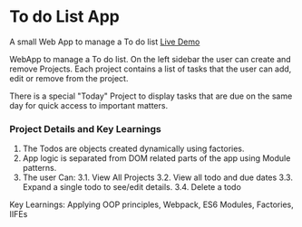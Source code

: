 # To do List App

A small Web App to manage a To do list [Live Demo](https://davidelucifora.github.io/to-do-list/)



WebApp to manage a To do list. On the left sidebar the user can create and remove Projects. 
Each project contains a list of tasks that the user can add, edit or remove from the project.

There is a special "Today" Project to display tasks that are due on the same day for quick access to important matters.

### Project Details and Key Learnings

1. The Todos are objects created dynamically using factories.
2. App logic is separated from DOM related parts of the app using Module patterns.
3. The user Can: 
  3.1. View All Projects
  3.2. View all todo and due dates
  3.3. Expand a single todo to see/edit details.
  3.4. Delete a todo

Key Learnings: Applying OOP principles, Webpack, ES6 Modules, Factories, IIFEs




